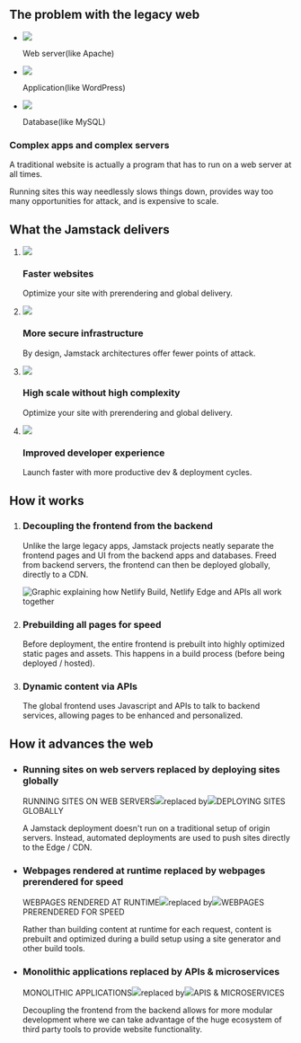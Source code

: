 The problem with the legacy web
-------------------------------

-   ![](https://cdn.netlify.com/fb001f4d7d1dbb83e275723b3b562a3185ea55a0/18f04/img/jamstack/server.svg)

    Web server(like Apache)

-   ![](https://cdn.netlify.com/55d4ed85f9283383ebf440767bbe26bbb4ea1f7a/5d0c7/img/jamstack/application.svg)

    Application(like WordPress)

-   ![](https://cdn.netlify.com/65f1d007167932f0f424c940c048d2a6ca02d557/3eaf7/img/jamstack/database.svg)

    Database(like MySQL)

### Complex apps and complex servers

A traditional website is actually a program that has to run on a web server at all times.

Running sites this way needlessly slows things down, provides way too many opportunities for attack, and is expensive to scale.

What the Jamstack delivers
--------------------------

1.  ![](https://cdn.netlify.com/30d77dccc97fed16929da5291c3c10aa2ead0b36/4fc5c/img/jamstack/faster-websites.svg)

    ### Faster websites

    Optimize your site with prerendering and global delivery.

2.  ![](https://cdn.netlify.com/da76d77a0a77402e9aa2c4ed5d3a6ad17c204687/ae48d/img/jamstack/secure-infrastructure.svg)

    ### More secure infrastructure

    By design, Jamstack architectures offer fewer points of attack.

3.  ![](https://cdn.netlify.com/8b89302761b545cfa4416a1604333ad739161b47/5a7de/img/jamstack/high-scale.svg)

    ### High scale without high complexity

    Optimize your site with prerendering and global delivery.

4.  ![](https://cdn.netlify.com/b7a7cf17308ef9ff1c27aaec556b00d298114a84/6c834/img/jamstack/improved-developer-experience.svg)

    ### Improved developer experience

    Launch faster with more productive dev & deployment cycles.

How it works
------------

1.  ### Decoupling the frontend from the backend

    Unlike the large legacy apps, Jamstack projects neatly separate the frontend pages and UI from the backend apps and databases. Freed from backend servers, the frontend can then be deployed globally, directly to a CDN.

    ![Graphic explaining how Netlify Build, Netlify Edge and APIs all work together](https://cdn.netlify.com/73d3584fd2e6dcee4f33ae67c7c4c4881bcc5544/9b09e/img/jamstack/how-it-works.svg)
2.  ### Prebuilding all pages for speed

    Before deployment, the entire frontend is prebuilt into highly optimized static pages and assets. This happens in a build process (before being deployed / hosted).

3.  ### Dynamic content via APIs

    The global frontend uses Javascript and APIs to talk to backend services, allowing pages to be enhanced and personalized.

How it advances the web
-----------------------

-   ### Running sites on web servers replaced by deploying sites globally

    RUNNING SITES ON WEB SERVERS![](https://cdn.netlify.com/0c5d39f8e41fa2a94312aee2f7c8f64669016c81/ab677/img/jamstack/running-sites-on-webservers.svg)replaced by![](https://cdn.netlify.com/03eb6f4c81b70f43035a3ac11f1e9239108fa5c4/eb643/img/jamstack/deploying-sites-globally.svg)DEPLOYING SITES GLOBALLY

    A Jamstack deployment doesn't run on a traditional setup of origin servers. Instead, automated deployments are used to push sites directly to the Edge / CDN.

-   ### Webpages rendered at runtime replaced by webpages prerendered for speed

    WEBPAGES RENDERED AT RUNTIME![](https://cdn.netlify.com/c88dd1797af8264664da97fad4bbad45eae42296/1abd8/img/jamstack/rendered-at-runtimes.svg)replaced by![](https://cdn.netlify.com/5ac9214ac92f2879b8476fbd5c6372aa535e3557/7e9eb/img/jamstack/prerendered-for-speed.svg)WEBPAGES PRERENDERED FOR SPEED

    Rather than building content at runtime for each request, content is prebuilt and optimized during a build setup using a site generator and other build tools.

-   ### Monolithic applications replaced by APIs & microservices

    MONOLITHIC APPLICATIONS![](https://cdn.netlify.com/9a846269b86447506a2d722661aa1930121e9983/991f1/img/jamstack/monolithic-applications.svg)replaced by![](https://cdn.netlify.com/792cf59303f7002811393db047dc1bea8ac4f078/0fff0/img/jamstack/apis-and-microservices.svg)APIS & MICROSERVICES

    Decoupling the frontend from the backend allows for more modular development where we can take advantage of the huge ecosystem of third party tools to provide website functionality.